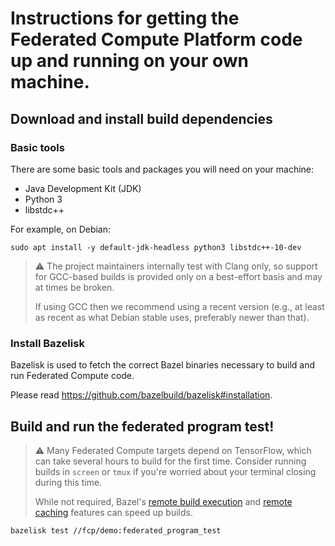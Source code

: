# Instructions for getting the Federated Compute Platform code up and running on your own machine.

## Download and install build dependencies

### Basic tools

There are some basic tools and packages you will need on your machine:

*   Java Development Kit (JDK)
*   Python 3
*   libstdc++

For example, on Debian:

```
sudo apt install -y default-jdk-headless python3 libstdc++-10-dev
```

> ⚠️ The project maintainers internally test with Clang only, so support for
> GCC-based builds is provided only on a best-effort basis and may at times be
> broken.
>
> If using GCC then we recommend using a recent version (e.g., at least as
> recent as what Debian stable uses, preferably newer than that).

### Install Bazelisk

Bazelisk is used to fetch the correct Bazel binaries necessary to build and run
Federated Compute code.

Please read https://github.com/bazelbuild/bazelisk#installation.

## Build and run the federated program test!

> ⚠️ Many Federated Compute targets depend on TensorFlow, which can take several
> hours to build for the first time. Consider running builds in `screen` or
> `tmux` if you're worried about your terminal closing during this time.
>
> While not required, Bazel's
> [remote build execution](https://bazel.build/remote/rbe) and
> [remote caching](https://bazel.build/remote/caching) features can speed up
> builds.

```
bazelisk test //fcp/demo:federated_program_test
```
